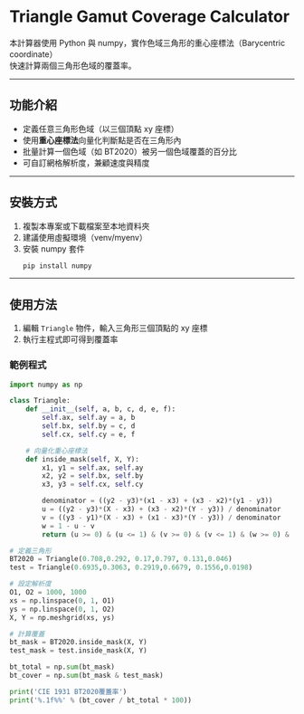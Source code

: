 # Triangle Gamut Coverage Calculator

本計算器使用 Python 與 numpy，實作色域三角形的重心座標法（Barycentric coordinate）  
快速計算兩個三角形色域的覆蓋率。  

---

## 功能介紹

- 定義任意三角形色域（以三個頂點 xy 座標）
- 使用**重心座標法**向量化判斷點是否在三角形內
- 批量計算一個色域（如 BT2020）被另一個色域覆蓋的百分比
- 可自訂網格解析度，兼顧速度與精度

---

## 安裝方式

1. 複製本專案或下載檔案至本地資料夾
2. 建議使用虛擬環境（venv/myenv）
3. 安裝 numpy 套件
    ```bash
    pip install numpy
    ```

---

## 使用方法

1. 編輯 `Triangle` 物件，輸入三角形三個頂點的 xy 座標
2. 執行主程式即可得到覆蓋率

### 範例程式

```python
import numpy as np

class Triangle:
    def __init__(self, a, b, c, d, e, f):
        self.ax, self.ay = a, b
        self.bx, self.by = c, d
        self.cx, self.cy = e, f

    # 向量化重心座標法
    def inside_mask(self, X, Y):
        x1, y1 = self.ax, self.ay
        x2, y2 = self.bx, self.by
        x3, y3 = self.cx, self.cy

        denominator = ((y2 - y3)*(x1 - x3) + (x3 - x2)*(y1 - y3))
        u = ((y2 - y3)*(X - x3) + (x3 - x2)*(Y - y3)) / denominator
        v = ((y3 - y1)*(X - x3) + (x1 - x3)*(Y - y3)) / denominator
        w = 1 - u - v
        return (u >= 0) & (u <= 1) & (v >= 0) & (v <= 1) & (w >= 0) & (w <= 1)

# 定義三角形
BT2020 = Triangle(0.708,0.292, 0.17,0.797, 0.131,0.046)
test = Triangle(0.6935,0.3063, 0.2919,0.6679, 0.1556,0.0198)

# 設定解析度
O1, O2 = 1000, 1000
xs = np.linspace(0, 1, O1)
ys = np.linspace(0, 1, O2)
X, Y = np.meshgrid(xs, ys)

# 計算覆蓋
bt_mask = BT2020.inside_mask(X, Y)
test_mask = test.inside_mask(X, Y)

bt_total = np.sum(bt_mask)
bt_cover = np.sum(bt_mask & test_mask)

print('CIE 1931 BT2020覆蓋率')
print('%.1f%%' % (bt_cover / bt_total * 100))
